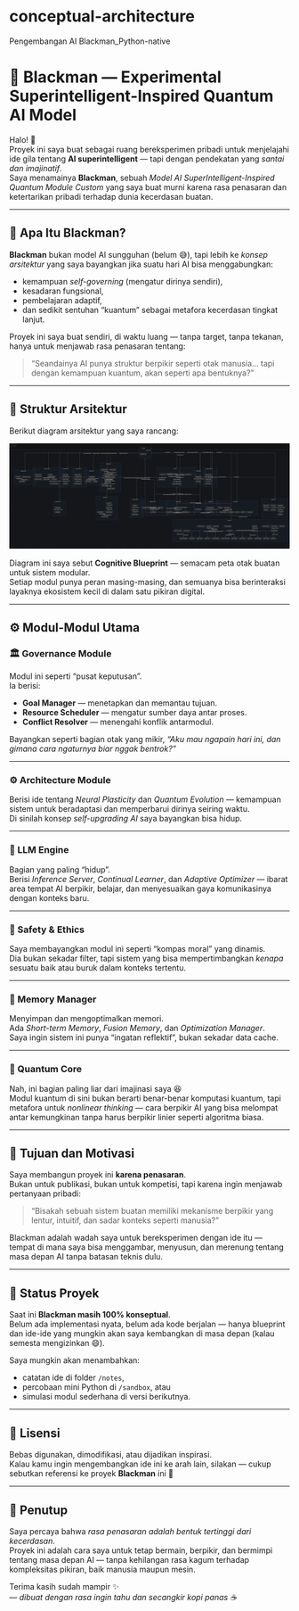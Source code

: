 # conceptual-architecture
Pengembangan AI Blackman_Python-native

# 🧠 Blackman — Experimental Superintelligent-Inspired Quantum AI Model

Halo! 👋  
Proyek ini saya buat sebagai ruang bereksperimen pribadi untuk menjelajahi ide gila tentang **AI superintelligent** — tapi dengan pendekatan yang *santai dan imajinatif*.  
Saya menamainya **Blackman**, sebuah *Model AI SuperIntelligent-Inspired Quantum Module Custom* yang saya buat murni karena rasa penasaran dan ketertarikan pribadi terhadap dunia kecerdasan buatan.

---

## 🌌 Apa Itu Blackman?

**Blackman** bukan model AI sungguhan (belum 😅), tapi lebih ke *konsep arsitektur* yang saya bayangkan jika suatu hari AI bisa menggabungkan:
- kemampuan *self-governing* (mengatur dirinya sendiri),
- kesadaran fungsional,
- pembelajaran adaptif,
- dan sedikit sentuhan “kuantum” sebagai metafora kecerdasan tingkat lanjut.

Proyek ini saya buat sendiri, di waktu luang — tanpa target, tanpa tekanan, hanya untuk menjawab rasa penasaran tentang:
> “Seandainya AI punya struktur berpikir seperti otak manusia… tapi dengan kemampuan kuantum, akan seperti apa bentuknya?”

---

## 🧩 Struktur Arsitektur

Berikut diagram arsitektur yang saya rancang:

![Blackman Architecture](Workspace.jpg)

Diagram ini saya sebut **Cognitive Blueprint** — semacam peta otak buatan untuk sistem modular.  
Setiap modul punya peran masing-masing, dan semuanya bisa berinteraksi layaknya ekosistem kecil di dalam satu pikiran digital.

---

## ⚙️ Modul-Modul Utama

### 🏛 Governance Module  
Modul ini seperti “pusat keputusan”.  
Ia berisi:
- **Goal Manager** — menetapkan dan memantau tujuan.  
- **Resource Scheduler** — mengatur sumber daya antar proses.  
- **Conflict Resolver** — menengahi konflik antarmodul.  

Bayangkan seperti bagian otak yang mikir, *“Aku mau ngapain hari ini, dan gimana cara ngaturnya biar nggak bentrok?”*

---

### ⚙️ Architecture Module  
Berisi ide tentang *Neural Plasticity* dan *Quantum Evolution* — kemampuan sistem untuk beradaptasi dan memperbarui dirinya seiring waktu.  
Di sinilah konsep *self-upgrading AI* saya bayangkan bisa hidup.

---

### 💬 LLM Engine  
Bagian yang paling “hidup”.  
Berisi *Inference Server*, *Continual Learner*, dan *Adaptive Optimizer* — ibarat area tempat AI berpikir, belajar, dan menyesuaikan gaya komunikasinya dengan konteks baru.

---

### 🧩 Safety & Ethics  
Saya membayangkan modul ini seperti “kompas moral” yang dinamis.  
Dia bukan sekadar filter, tapi sistem yang bisa mempertimbangkan *kenapa* sesuatu baik atau buruk dalam konteks tertentu.

---

### 🧠 Memory Manager  
Menyimpan dan mengoptimalkan memori.  
Ada *Short-term Memory*, *Fusion Memory*, dan *Optimization Manager*.  
Saya ingin sistem ini punya “ingatan reflektif”, bukan sekadar data cache.

---

### 🧬 Quantum Core  
Nah, ini bagian paling liar dari imajinasi saya 😆  
Modul kuantum di sini bukan berarti benar-benar komputasi kuantum, tapi metafora untuk *nonlinear thinking* — cara berpikir AI yang bisa melompat antar kemungkinan tanpa harus berpikir linier seperti algoritma biasa.

---

## 🌱 Tujuan dan Motivasi

Saya membangun proyek ini **karena penasaran**.  
Bukan untuk publikasi, bukan untuk kompetisi, tapi karena ingin menjawab pertanyaan pribadi:
> “Bisakah sebuah sistem buatan memiliki mekanisme berpikir yang lentur, intuitif, dan sadar konteks seperti manusia?”

Blackman adalah wadah saya untuk bereksperimen dengan ide itu — tempat di mana saya bisa menggambar, menyusun, dan merenung tentang masa depan AI tanpa batasan teknis dulu.

---

## 🧭 Status Proyek

Saat ini **Blackman masih 100% konseptual**.  
Belum ada implementasi nyata, belum ada kode berjalan — hanya blueprint dan ide-ide yang mungkin akan saya kembangkan di masa depan (kalau semesta mengizinkan 😄).

Saya mungkin akan menambahkan:
- catatan ide di folder `/notes`,  
- percobaan mini Python di `/sandbox`, atau  
- simulasi modul sederhana di versi berikutnya.

---

## 📜 Lisensi

Bebas digunakan, dimodifikasi, atau dijadikan inspirasi.  
Kalau kamu ingin mengembangkan ide ini ke arah lain, silakan — cukup sebutkan referensi ke proyek **Blackman** ini 🙌

---

## 💬 Penutup

Saya percaya bahwa *rasa penasaran adalah bentuk tertinggi dari kecerdasan*.  
Proyek ini adalah cara saya untuk tetap bermain, berpikir, dan bermimpi tentang masa depan AI — tanpa kehilangan rasa kagum terhadap kompleksitas pikiran, baik manusia maupun mesin.

Terima kasih sudah mampir ✨  
— *dibuat dengan rasa ingin tahu dan secangkir kopi panas ☕*

